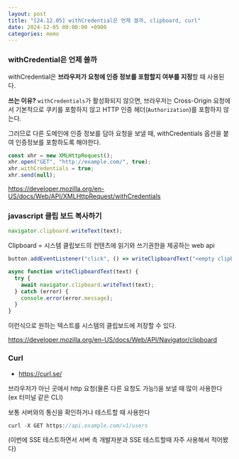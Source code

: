 ```yaml
---
layout: post
title: "[24.12.05] withCredential은 언제 쓸까, clipboard, curl"
date: 2024-12-05 00:00:00 +0900
categories: memo
---
```


### withCredential은 언제 쓸까

withCredential은 **브라우저가 요청에 인증 정보를 포함할지 여부를 지정**할 때 사용된다.

**쓰는 이유?** `withCredentials`가 활성화되지 않으면, 브라우저는 Cross-Origin 요청에서 기본적으로 쿠키를 포함하지 않고 HTTP 인증 헤더(`Authorization`)를 포함하지 않는다.

그러므로 다른 도메인에 인증 정보를 담아 요청을 보낼 때, withCredentials 옵션을 붙여 인증정보를 포함하도록 해야한다.

```jsx
const xhr = new XMLHttpRequest();
xhr.open("GET", "http://example.com/", true);
xhr.withCredentials = true;
xhr.send(null);
```

https://developer.mozilla.org/en-US/docs/Web/API/XMLHttpRequest/withCredentials

### javascript 클립 보드 복사하기

```jsx
navigator.clipboard.writeText(text);
```

Clipboard = 시스템 클립보드의 컨텐츠에 읽기와 쓰기권한을 제공하는 web api

```jsx
button.addEventListener("click", () => writeClipboardText("<empty clipboard>"));

async function writeClipboardText(text) {
  try {
    await navigator.clipboard.writeText(text);
  } catch (error) {
    console.error(error.message);
  }
}
```

이런식으로 원하는 텍스트를 시스템의 클립보드에 저장할 수 있다.

https://developer.mozilla.org/en-US/docs/Web/API/Navigator/clipboard

### Curl

- https://curl.se/

브라우저가 아닌 곳에서 http 요청(물론 다른 요청도 가능!)을 보낼 때 많이 사용한다 (ex 터미널 같은 CLI)

보통 서버와의 통신을 확인하거나 테스트할 때 사용한다

```jsx
curl -X GET https://api.example.com/v1/users
```

(이번에 SSE 테스트하면서 서버 측 개발자분과 SSE 테스트할때 자주 사용해서 적어봤다)
